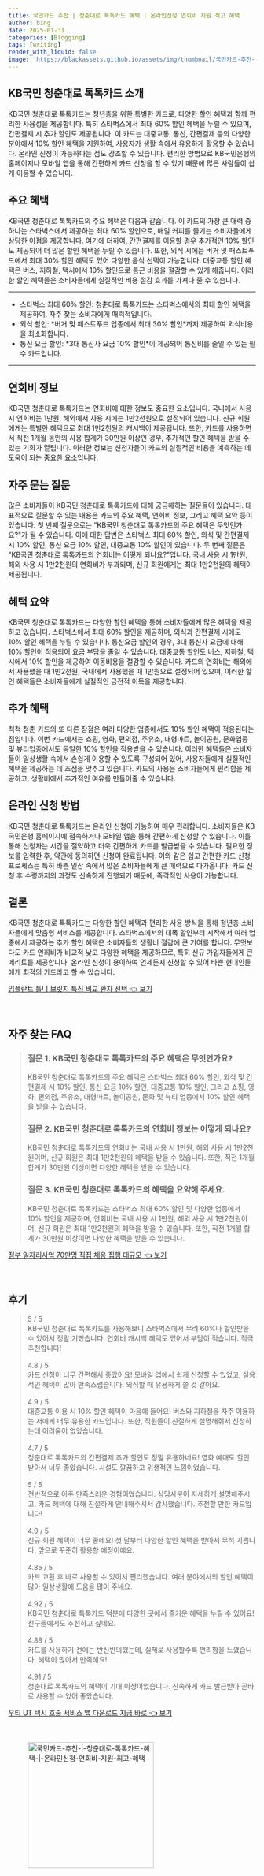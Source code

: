 ```yaml
---
title: 국민카드 추천 | 청춘대로 톡톡카드 혜택 | 온라인신청 연회비 지원 최고 혜택
author: bing
date: 2025-01-31
categories: [Blogging]
tags: [writing]
render_with_liquid: false
image: 'https://blackassets.github.io/assets/img/thumbnail/국민카드-추천-|-청춘대로-톡톡카드-혜택-|-온라인신청-연회비-지원-최고-혜택.webp'
---
```



<h2 id='KB국민 청춘대로 톡톡카드 소개'>KB국민 청춘대로 톡톡카드 소개</h2>

<p>KB국민 청춘대로 톡톡카드는 청년층을 위한 특별한 카드로, 다양한 할인 혜택과 함께 편리한 사용성을 제공합니다. 특히 스타벅스에서 최대 60% 할인 혜택을 누릴 수 있으며, 간편결제 시 추가 할인도 제공됩니다. 이 카드는 대중교통, 통신, 간편결제 등의 다양한 분야에서 10% 할인 혜택을 지원하여, 사용자가 생활 속에서 유용하게 활용할 수 있습니다. 온라인 신청이 가능하다는 점도 강조할 수 있습니다. 편리한 방법으로 KB국민은행의 홈페이지나 모바일 앱을 통해 간편하게 카드 신청을 할 수 있기 때문에 많은 사람들이 쉽게 이용할 수 있습니다.</p>

<h2 id='주요 혜택'>주요 혜택</h2>

<p>KB국민 청춘대로 톡톡카드의 주요 혜택은 다음과 같습니다. 이 카드의 가장 큰 매력 중 하나는 스타벅스에서 제공하는 최대 60% 할인으로, 매일 커피를 즐기는 소비자들에게 상당한 이점을 제공합니다. 여기에 더하여, 간편결제를 이용할 경우 추가적인 10% 할인도 제공되어 더 많은 할인 혜택을 누릴 수 있습니다. 또한, 외식 시에는 버거 및 패스트푸드에서 최대 30% 할인 혜택도 있어 다양한 음식 선택이 가능합니다. 대중교통 할인 혜택은 버스, 지하철, 택시에서 10% 할인으로 통근 비용을 절감할 수 있게 해줍니다. 이러한 할인 혜택들은 소비자들에게 실질적인 비용 절감 효과를 가져다 줄 수 있습니다.</p>

<hr />

<ul>
    <li>스타벅스 최대 60% 할인: 청춘대로 톡톡카드는 스타벅스에서의 최대 할인 혜택을 제공하여, 자주 찾는 소비자에게 매력적입니다.</li>
    <li>외식 할인: *버거 및 패스트푸드 업종에서 최대 30% 할인*까지 제공하여 외식비용을 최소화합니다.</li>
    <li>통신 요금 할인: *3대 통신사 요금 10% 할인*이 제공되어 통신비를 줄일 수 있는 필수 카드입니다.</li>
</ul>

<hr />

<h2 id='연회비 정보'>연회비 정보</h2>

<p>KB국민 청춘대로 톡톡카드는 연회비에 대한 정보도 중요한 요소입니다. 국내에서 사용 시 연회비는 1만원, 해외에서 사용 시에는 1만2천원으로 설정되어 있습니다. 신규 회원에게는 특별한 혜택으로 최대 1만2천원의 캐시백이 제공됩니다. 또한, 카드를 사용하면서 직전 1개월 동안의 사용 합계가 30만원 이상인 경우, 추가적인 할인 혜택을 받을 수 있는 기회가 열립니다. 이러한 정보는 신청자들이 카드의 실질적인 비용을 예측하는 데 도움이 되는 중요한 요소입니다.</p>

<h2 id='자주 묻는 질문'>자주 묻는 질문</h2>

<p>많은 소비자들이 KB국민 청춘대로 톡톡카드에 대해 궁금해하는 질문들이 있습니다. 대표적으로 질문할 수 있는 내용은 카드의 주요 혜택, 연회비 정보, 그리고 혜택 요약 등이 있습니다. 첫 번째 질문으로는 "KB국민 청춘대로 톡톡카드의 주요 혜택은 무엇인가요?"가 될 수 있습니다. 이에 대한 답변은 스타벅스 최대 60% 할인, 외식 및 간편결제 시 10% 할인, 통신 요금 10% 할인, 대중교통 10% 할인이 있습니다. 두 번째 질문은 "KB국민 청춘대로 톡톡카드의 연회비는 어떻게 되나요?"입니다. 국내 사용 시 1만원, 해외 사용 시 1만2천원의 연회비가 부과되며, 신규 회원에게는 최대 1만2천원의 혜택이 제공됩니다.</p>

<h2 id='혜택 요약'>혜택 요약</h2>

<p>KB국민 청춘대로 톡톡카드는 다양한 할인 혜택을 통해 소비자들에게 많은 혜택을 제공하고 있습니다. 스타벅스에서 최대 60% 할인을 제공하며, 외식과 간편결제 시에도 10% 할인 혜택을 누릴 수 있습니다. 통신요금 할인의 경우, 3대 통신사 요금에 대해 10% 할인이 적용되어 요금 부담을 줄일 수 있습니다. 대중교통 할인도 버스, 지하철, 택시에서 10% 할인을 제공하여 이동비용을 절감할 수 있습니다. 카드의 연회비는 해외에서 사용했을 때 1만2천원, 국내에서 사용했을 때 1만원으로 설정되어 있으며, 이러한 할인 혜택들은 소비자들에게 실질적인 금전적 이득을 제공합니다.</p>

<h2 id='추가 혜택'>추가 혜택</h2>

<p>척척 청춘 카드의 또 다른 장점은 여러 다양한 업종에서도 10% 할인 혜택이 적용된다는 점입니다. 이번 카드에서는 쇼핑, 영화, 편의점, 주유소, 대형마트, 놀이공원, 문화업종 및 뷰티업종에서도 동일한 10% 할인을 적용받을 수 있습니다. 이러한 혜택들은 소비자들이 일상생활 속에서 손쉽게 이용할 수 있도록 구성되어 있어, 사용자들에게 실질적인 혜택을 제공하는 데 초점을 맞추고 있습니다. 카드의 사용은 소비자들에게 편리함을 제공하고, 생활비에서 추가적인 여유를 만들어줄 수 있습니다.</p>

<h2 id='온라인 신청 방법'>온라인 신청 방법</h2>

<p>KB국민 청춘대로 톡톡카드는 온라인 신청이 가능하여 매우 편리합니다. 소비자들은 KB국민은행 홈페이지에 접속하거나 모바일 앱을 통해 간편하게 신청할 수 있습니다. 이를 통해 신청자는 시간을 절약하고 더욱 간편하게 카드를 발급받을 수 있습니다. 필요한 정보를 입력한 후, 약관에 동의하면 신청이 완료됩니다. 이와 같은 쉽고 간편한 카드 신청 프로세스는 특히 바쁜 일상 속에서 많은 소비자들에게 큰 매력으로 다가옵니다. 카드 신청 후 수령까지의 과정도 신속하게 진행되기 때문에, 즉각적인 사용이 가능합니다.</p>

<h2 id='결론'>결론</h2>

<p>KB국민 청춘대로 톡톡카드는 다양한 할인 혜택과 편리한 사용 방식을 통해 청년층 소비자들에게 맞춤형 서비스를 제공합니다. 스타벅스에서의 대폭 할인부터 시작해서 여러 업종에서 제공하는 추가 할인 혜택은 소비자들의 생활비 절감에 큰 기여를 합니다. 무엇보다도 카드 연회비가 비교적 낮고 다양한 혜택을 제공하므로, 특히 신규 가입자들에게 큰 메리트를 제공합니다. 온라인 신청이 용이하여 언제든지 신청할 수 있어 바쁜 현대인들에게 최적의 카드라고 할 수 있습니다.</p>


<p><a class="click-button" title="임플란트 틀니 브릿지 특징 비교 환자 선택" href="https://blackassets.github.io/posts/%EC%9E%84%ED%94%8C%EB%9E%80%ED%8A%B8-%ED%8B%80%EB%8B%88-%EB%B8%8C%EB%A6%BF%EC%A7%80-%ED%8A%B9%EC%A7%95-%EB%B9%84%EA%B5%90-%ED%99%98%EC%9E%90-%EC%84%A0%ED%83%9D/" rel="dofollow">임플란트 틀니 브릿지 특징 비교 환자 선택 👈 보기</a></p><br>
<h2 id='자주_찾는_FAQ'>자주 찾는 FAQ</h2>
<div itemscope="" itemtype="https://schema.org/FAQPage"> 
<blockquote> 
<div itemscope="" itemprop="mainEntity" itemtype="https://schema.org/Question"> 
<h3 itemprop="name">질문 1. KB국민 청춘대로 톡톡카드의 주요 혜택은 무엇인가요?</h3> 
<div itemscope="" itemprop="acceptedAnswer" itemtype="https://schema.org/Answer"> 
<span itemprop="text"> 
<p>KB국민 청춘대로 톡톡카드의 주요 혜택은 스타벅스 최대 60% 할인, 외식 및 간편결제 시 10% 할인, 통신 요금 10% 할인, 대중교통 10% 할인, 그리고 쇼핑, 영화, 편의점, 주유소, 대형마트, 놀이공원, 문화 및 뷰티 업종에서 10% 할인 혜택을 받을 수 있습니다.</p> 
</span> 
</div> 
</div> 

<div itemscope="" itemprop="mainEntity" itemtype="https://schema.org/Question"> 
<h3 itemprop="name">질문 2. KB국민 청춘대로 톡톡카드의 연회비 정보는 어떻게 되나요?</h3> 
<div itemscope="" itemprop="acceptedAnswer" itemtype="https://schema.org/Answer"> 
<span itemprop="text"> 
<p>KB국민 청춘대로 톡톡카드의 연회비는 국내 사용 시 1만원, 해외 사용 시 1만2천원이며, 신규 회원은 최대 1만2천원의 혜택을 받을 수 있습니다. 또한, 직전 1개월 합계가 30만원 이상이면 다양한 혜택을 받을 수 있습니다.</p> 
</span> 
</div> 
</div> 

<div itemscope="" itemprop="mainEntity" itemtype="https://schema.org/Question"> 
<h3 itemprop="name">질문 3. KB국민 청춘대로 톡톡카드의 혜택을 요약해 주세요.</h3> 
<div itemscope="" itemprop="acceptedAnswer" itemtype="https://schema.org/Answer"> 
<span itemprop="text"> 
<p>KB국민 청춘대로 톡톡카드는 스타벅스 최대 60% 할인 및 다양한 업종에서 10% 할인을 제공하며, 연회비는 국내 사용 시 1만원, 해외 사용 시 1만2천원이며, 신규 회원은 최대 1만2천원의 혜택을 받을 수 있습니다. 또한, 직전 1개월 합계가 30만원 이상이면 다양한 혜택을 받을 수 있습니다.</p> 
</span> 
</div> 
</div> 

</blockquote> 
</div>
<p><a class="click-button" title="정부 일자리사업 70만명 직접 채용 집행 대규모" href="https://blackassets.github.io/posts/%EC%A0%95%EB%B6%80-%EC%9D%BC%EC%9E%90%EB%A6%AC%EC%82%AC%EC%97%85-70%EB%A7%8C%EB%AA%85-%EC%A7%81%EC%A0%91-%EC%B1%84%EC%9A%A9-%EC%A7%91%ED%96%89-%EB%8C%80%EA%B7%9C%EB%AA%A8/" rel="dofollow">정부 일자리사업 70만명 직접 채용 집행 대규모 👈 보기</a></p><br>
<h2 id='후기'>후기</h2>
<div itemscope itemtype="https://schema.org/Product">
  <blockquote>
  <div itemprop="review" itemscope itemtype="https://schema.org/Review">
      <div itemprop="reviewRating" itemscope itemtype="https://schema.org/Rating"> <span itemprop="ratingValue">5</span> / <span itemprop="bestRating">5</span> </div>
      <span itemprop="reviewBody">KB국민 청춘대로 톡톡카드를 사용해보니 스타벅스에서 무려 60%나 할인받을 수 있어서 정말 기뻤습니다. 연회비 캐시백 혜택도 있어서 부담이 적습니다. 적극 추천합니다!</span>
  </div>
  <br>
  <div itemprop="review" itemscope itemtype="https://schema.org/Review">
      <div itemprop="reviewRating" itemscope itemtype="https://schema.org/Rating"> <span itemprop="ratingValue">4.8</span> / <span itemprop="bestRating">5</span> </div>
      <span itemprop="reviewBody">카드 신청이 너무 간편해서 좋았어요! 모바일 앱에서 쉽게 신청할 수 있었고, 실용적인 혜택이 많아 만족스럽습니다. 외식할 때 유용하게 쓸 것 같아요.</span>
  </div>
  <br>
  <div itemprop="review" itemscope itemtype="https://schema.org/Review">
      <div itemprop="reviewRating" itemscope itemtype="https://schema.org/Rating"> <span itemprop="ratingValue">4.9</span> / <span itemprop="bestRating">5</span> </div>
      <span itemprop="reviewBody">대중교통 이용 시 10% 할인 혜택이 마음에 들어요! 버스와 지하철을 자주 이용하는 저에게 너무 유용한 카드입니다. 또한, 직원들이 친절하게 설명해줘서 신청하는데 어려움이 없었습니다.</span>
  </div>
  <br>
  <div itemprop="review" itemscope itemtype="https://schema.org/Review">
      <div itemprop="reviewRating" itemscope itemtype="https://schema.org/Rating"> <span itemprop="ratingValue">4.7</span> / <span itemprop="bestRating">5</span> </div>
      <span itemprop="reviewBody">청춘대로 톡톡카드의 간편결제 추가 할인도 정말 유용하네요! 영화 예매도 할인받아서 너무 좋았습니다. 시설도 깔끔하고 위생적인 느낌이었습니다.</span>
  </div>
  <br>
  <div itemprop="review" itemscope itemtype="https://schema.org/Review">
      <div itemprop="reviewRating" itemscope itemtype="https://schema.org/Rating"> <span itemprop="ratingValue">5</span> / <span itemprop="bestRating">5</span> </div>
      <span itemprop="reviewBody">전반적으로 아주 만족스러운 경험이었습니다. 상담사분이 자세하게 설명해주시고, 카드 혜택에 대해 친절하게 안내해주셔서 감사했습니다. 추천할 만한 카드입니다!</span>
  </div>
  <br>
  <div itemprop="review" itemscope itemtype="https://schema.org/Review">
      <div itemprop="reviewRating" itemscope itemtype="https://schema.org/Rating"> <span itemprop="ratingValue">4.9</span> / <span itemprop="bestRating">5</span> </div>
      <span itemprop="reviewBody">신규 회원 혜택이 너무 좋네요! 첫 달부터 다양한 할인 혜택을 받아서 무척 기쁩니다. 앞으로 꾸준히 활용할 예정이에요.</span>
  </div>
  <br>
  <div itemprop="review" itemscope itemtype="https://schema.org/Review">
      <div itemprop="reviewRating" itemscope itemtype="https://schema.org/Rating"> <span itemprop="ratingValue">4.85</span> / <span itemprop="bestRating">5</span> </div>
      <span itemprop="reviewBody">카드 교환 후 바로 사용할 수 있어서 편리했습니다. 여러 분야에서의 할인 혜택이 많아 일상생활에 도움을 많이 주네요.</span>
  </div>
  <br>
  <div itemprop="review" itemscope itemtype="https://schema.org/Review">
      <div itemprop="reviewRating" itemscope itemtype="https://schema.org/Rating"> <span itemprop="ratingValue">4.92</span> / <span itemprop="bestRating">5</span> </div>
      <span itemprop="reviewBody">KB국민 청춘대로 톡톡카드 덕분에 다양한 곳에서 즐거운 혜택을 누릴 수 있어요! 친구들에게도 추천하고 싶네요.</span>
  </div>
  <br>
  <div itemprop="review" itemscope itemtype="https://schema.org/Review">
      <div itemprop="reviewRating" itemscope itemtype="https://schema.org/Rating"> <span itemprop="ratingValue">4.88</span> / <span itemprop="bestRating">5</span> </div>
      <span itemprop="reviewBody">카드를 사용하기 전에는 반신반의했는데, 실제로 사용할수록 편리함을 느꼈습니다. 혜택이 많아서 만족해요!</span>
  </div>
  <br>
  <div itemprop="review" itemscope itemtype="https://schema.org/Review">
      <div itemprop="reviewRating" itemscope itemtype="https://schema.org/Rating"> <span itemprop="ratingValue">4.91</span> / <span itemprop="bestRating">5</span> </div>
      <span itemprop="reviewBody">청춘대로 톡톡카드의 혜택이 기대 이상이었습니다. 신속하게 카드 발급받아 곧바로 사용할 수 있어 좋았습니다.</span>
  </div>
  </blockquote>
</div>
<p><a class="click-button" title="우티 UT 택시 호출 서비스 앱 다운로드 지금 바로" href="https://blackassets.github.io/posts/%EC%9A%B0%ED%8B%B0-UT-%ED%83%9D%EC%8B%9C-%ED%98%B8%EC%B6%9C-%EC%84%9C%EB%B9%84%EC%8A%A4-%EC%95%B1-%EB%8B%A4%EC%9A%B4%EB%A1%9C%EB%93%9C-%EC%A7%80%EA%B8%88-%EB%B0%94%EB%A1%9C/" rel="dofollow">우티 UT 택시 호출 서비스 앱 다운로드 지금 바로 👈 보기</a></p><br>
<figure class="image"><img src="https://blackassets.github.io/assets/img/thumbnail/국민카드-추천-|-청춘대로-톡톡카드-혜택-|-온라인신청-연회비-지원-최고-혜택.webp" alt="국민카드-추천-|-청춘대로-톡톡카드-혜택-|-온라인신청-연회비-지원-최고-혜택" width="256" height="256"></figure>